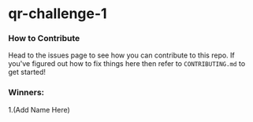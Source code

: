 # qr-challenge-1

### How to Contribute
Head to the issues page to see how you can contribute to this repo. 
If you've figured out how to fix things here then refer to ```CONTRIBUTING.md``` to get started!

### Winners:
1.(Add Name Here)

